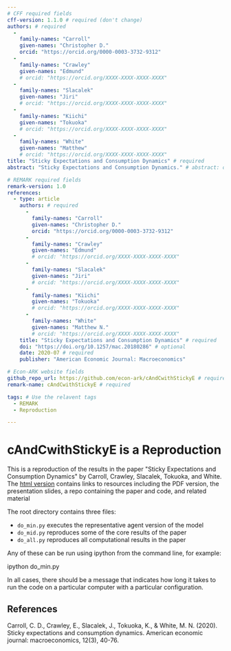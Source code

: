 ```yaml
---
# CFF required fields
cff-version: 1.1.0 # required (don't change)
authors: # required
  -
    family-names: "Carroll"
    given-names: "Christopher D."
    orcid: "https://orcid.org/0000-0003-3732-9312"
  -
    family-names: "Crawley"
    given-names: "Edmund"
    # orcid: "https://orcid.org/XXXX-XXXX-XXXX-XXXX"
  -
    family-names: "Slacalek"
    given-names: "Jiri"
    # orcid: "https://orcid.org/XXXX-XXXX-XXXX-XXXX"
  -
    family-names: "Kiichi"
    given-names: "Tokuoka"
    # orcid: "https://orcid.org/XXXX-XXXX-XXXX-XXXX"
  -
    family-names: "White"
    given-names: "Matthew"
    # orcid: "https://orcid.org/XXXX-XXXX-XXXX-XXXX"
title: "Sticky Expectations and Consumption Dynamics" # required
abstract: "Sticky Expectations and Consumption Dynamics." # abstract: optional

# REMARK required fields
remark-version: 1.0
references:
  - type: article
    authors: # required
      -
        family-names: "Carroll"
        given-names: "Christopher D."
        orcid: "https://orcid.org/0000-0003-3732-9312"
      -
        family-names: "Crawley"
        given-names: "Edmund"
        # orcid: "https://orcid.org/XXXX-XXXX-XXXX-XXXX"
      -
        family-names: "Slacalek"
        given-names: "Jiri"
        # orcid: "https://orcid.org/XXXX-XXXX-XXXX-XXXX"
      -
        family-names: "Kiichi"
        given-names: "Tokuoka"
        # orcid: "https://orcid.org/XXXX-XXXX-XXXX-XXXX"
      -
        family-names: "White"
        given-names: "Matthew N."
        # orcid: "https://orcid.org/XXXX-XXXX-XXXX-XXXX"
    title: "Sticky Expectations and Consumption Dynamics" # required
    doi: "https://doi.org/10.1257/mac.20180286" # optional
    date: 2020-07 # required
    publisher: "American Economic Journal: Macroeconomics"

# Econ-ARK website fields
github_repo_url: https://github.com/econ-ark/cAndCwithStickyE # required
remark-name: cAndCwithStickyE # required

tags: # Use the relavent tags
  - REMARK
  - Reproduction

---
```

# cAndCwithStickyE is a Reproduction

This is a reproduction of the results in the paper "Sticky Expectations and Consumption Dynamics" by Carroll, Crawley, Slacalek, Tokuoka, and White. The [html version](http://econ.jhu.edu/people/ccarroll/papers/cAndCwithStickyE) contains links to resources including the PDF version, the presentation slides, a repo containing the paper and code, and related material

The root directory contains three files:

* `do_min.py` executes the representative agent version of the model
* `do_mid.py` reproduces some of the core results of the paper
* `do_all.py` reproduces all computational results in the paper

Any of these can be run using ipython from the command line, for example:

ipython do_min.py

In all cases, there should be a message that indicates how long it takes to run the code on a particular computer with a particular configuration.

## References

Carroll, C. D., Crawley, E., Slacalek, J., Tokuoka, K., & White, M. N. (2020). Sticky expectations and consumption dynamics. American economic journal: macroeconomics, 12(3), 40-76.

